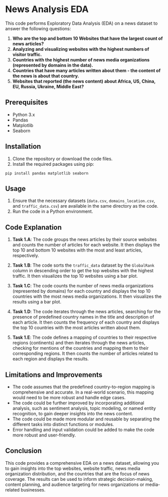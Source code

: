 # News Analysis EDA

This code performs Exploratory Data Analysis (EDA) on a news dataset to answer the following questions:

1. **Who are the top and bottom 10 Websites that have the largest count of news articles?**
2. **Analyzing and visualizing websites with the highest numbers of visitor traffic.**
3. **Countries with the highest number of news media organizations (represented by domains in the data).**
4. **Countries that have many articles written about them - the content of the news is about that country.**
5. **Websites that reported (the news content) about Africa, US, China, EU, Russia, Ukraine, Middle East?**

## Prerequisites

- Python 3.x
- Pandas
- Matplotlib
- Seaborn

## Installation

1. Clone the repository or download the code files.
2. Install the required packages using pip:

```
pip install pandas matplotlib seaborn
```

## Usage

1. Ensure that the necessary datasets (`data.csv`, `domains_location.csv`, and `traffic_data.csv`) are available in the same directory as the code.
2. Run the code in a Python environment.

## Code Explanation

1. **Task 1.A**: The code groups the news articles by their source websites and counts the number of articles for each website. It then displays the top 10 and bottom 10 websites with the most and least articles, respectively.

2. **Task 1.B**: The code sorts the `traffic_data` dataset by the `GlobalRank` column in descending order to get the top websites with the highest traffic. It then visualizes the top 10 websites using a bar plot.

3. **Task 1.C**: The code counts the number of news media organizations (represented by domains) for each country and displays the top 10 countries with the most news media organizations. It then visualizes the results using a bar plot.

4. **Task 1.D**: The code iterates through the news articles, searching for the presence of predefined country names in the title and description of each article. It then counts the frequency of each country and displays the top 10 countries with the most articles written about them.

5. **Task 1.E**: The code defines a mapping of countries to their respective regions (continents) and then iterates through the news articles, checking for mentions of the countries and mapping them to their corresponding regions. It then counts the number of articles related to each region and displays the results.

## Limitations and Improvements

- The code assumes that the predefined country-to-region mapping is comprehensive and accurate. In a real-world scenario, this mapping would need to be more robust and handle edge cases.
- The code could be further improved by incorporating additional analysis, such as sentiment analysis, topic modeling, or named entity recognition, to gain deeper insights into the news content.
- The code could be made more modular and reusable by separating the different tasks into distinct functions or modules.
- Error handling and input validation could be added to make the code more robust and user-friendly.

## Conclusion

This code provides a comprehensive EDA on a news dataset, allowing you to gain insights into the top websites, website traffic, news media organization distribution, and the countries that are the focus of news coverage. The results can be used to inform strategic decision-making, content planning, and audience targeting for news organizations or media-related businesses.